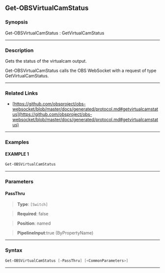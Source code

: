 Get-OBSVirtualCamStatus
-----------------------
### Synopsis
Get-OBSVirtualCamStatus : GetVirtualCamStatus

---
### Description

Gets the status of the virtualcam output.


Get-OBSVirtualCamStatus calls the OBS WebSocket with a request of type GetVirtualCamStatus.

---
### Related Links
* [https://github.com/obsproject/obs-websocket/blob/master/docs/generated/protocol.md#getvirtualcamstatus](https://github.com/obsproject/obs-websocket/blob/master/docs/generated/protocol.md#getvirtualcamstatus)



---
### Examples
#### EXAMPLE 1
```PowerShell
Get-OBSVirtualCamStatus
```

---
### Parameters
#### **PassThru**

> **Type**: ```[Switch]```

> **Required**: false

> **Position**: named

> **PipelineInput**:true (ByPropertyName)



---
### Syntax
```PowerShell
Get-OBSVirtualCamStatus [-PassThru] [<CommonParameters>]
```
---
